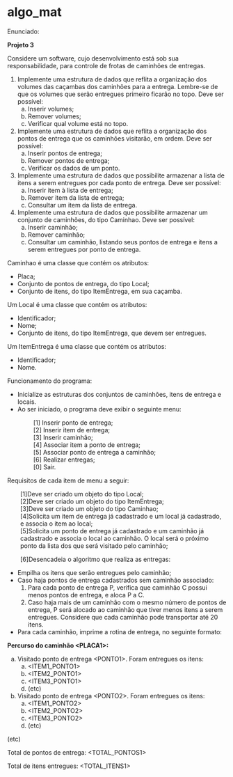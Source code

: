 # algo_mat
Enunciado:
<p><strong>Projeto 3</strong></p>
<p>Considere um software, cujo desenvolvimento está sob sua responsabilidade, para controle de frotas de caminhões de entregas.</p>
<ol>
<li>Implemente uma estrutura de dados que reflita a organização dos volumes das caçambas dos caminhões para a entrega. Lembre-se de que os volumes que serão entregues primeiro ficarão no topo. Deve ser possível:<ol style="list-style-type: lower-alpha;">
<li>Inserir volumes;</li>
<li>Remover volumes;</li>
<li>Verificar qual volume está no topo.</li>
</ol></li>
<li>Implemente uma estrutura de dados que reflita a organização dos pontos de entrega que os caminhões visitarão, em ordem. Deve ser possível:<ol style="list-style-type: lower-alpha;">
<li>Inserir pontos de entrega;</li>
<li>Remover pontos de entrega;</li>
<li>Verificar os dados de um ponto.</li>
</ol></li>
<li>Implemente uma estrutura de dados que possibilite armazenar a lista de itens a serem entregues por cada ponto de entrega. Deve ser possível:<ol style="list-style-type: lower-alpha;">
<li>Inserir item à lista de entrega;</li>
<li>Remover item da lista de entrega;</li>
<li>Consultar um item da lista de entrega.</li>
</ol></li>
<li>Implemente uma estrutura de dados que possibilite armazenar um conjunto de caminhões, do tipo Caminhao. Deve ser possível:<ol style="list-style-type: lower-alpha;">
<li>Inserir caminhão;</li>
<li>Remover caminhão;</li>
<li>Consultar um caminhão, listando seus pontos de entrega e itens a serem entregues por ponto de entrega.</li>
</ol></li>
</ol>
<p>Caminhao é uma classe que contém os atributos:</p>
<ul>
<li>Placa;</li>
<li>Conjunto de pontos de entrega, do tipo Local;</li>
<li>Conjunto de itens, do tipo ItemEntrega, em sua caçamba.</li>
</ul>
<p>Um Local é uma classe que contém os atributos:</p>
<ul>
<li>Identificador;</li>
<li>Nome;</li>
<li>Conjunto de itens, do tipo ItemEntrega, que devem ser entregues.</li>
</ul>
<p>Um ItemEntrega é uma classe que contém os atributos:</p>
<ul>
<li>Identificador;</li>
<li>Nome.</li>
</ul>
<p>Funcionamento do programa:</p>
<ul>
<li>Inicialize as estruturas dos conjuntos de caminhões, itens de entrega e locais.</li>
<li>Ao ser iniciado, o programa deve exibir o seguinte menu:</li>
</ul>
<p style="margin-left: 60px;">[1] Inserir ponto de entrega;<br>[2] Inserir item de entrega;<br>[3] Inserir caminhão;<br>[4] Associar item a ponto de entrega;<br>[5] Associar ponto de entrega a caminhão;<br>[6] Realizar entregas;<br>[0] Sair.</p>
<p>Requisitos de cada item de menu a seguir:</p>
<p style="padding-left: 30px;">[1]Deve ser criado um objeto do tipo Local;<br>[2]Deve ser criado um objeto do tipo ItemEntrega;<br>[3]Deve ser criado um objeto do tipo Caminhao;<br>[4]Solicita um item de entrega já cadastrado e um local já cadastrado, e associa o item ao local;<br>[5]Solicita um ponto de entrega já cadastrado e um caminhão já cadastrado e associa o local ao caminhão. O local será o próximo ponto da lista dos que será visitado pelo caminhão;</p>
<p style="padding-left: 30px;">[6]Desencadeia o algoritmo que realiza as entregas:</p>
<ul>
<li>Empilha os itens que serão entregues pelo caminhão;</li>
<li>Caso haja pontos de entrega cadastrados sem caminhão associado:<ol>
<li>Para cada ponto de entrega P, verifica que caminhão C possui menos pontos de entrega, e aloca P a C.</li>
<li>Caso haja mais de um caminhão com o mesmo número de pontos de entrega, P será alocado ao caminhão que tiver menos itens a serem entregues. Considere que cada caminhão pode transportar até 20 itens.</li>
</ol></li>
<li>Para cada caminhão, imprime a rotina de entrega, no seguinte formato:</li>
</ul>
<p><strong>Percurso do caminhão &lt;PLACA1&gt;:</strong></p>
<ol style="list-style-type: lower-alpha;">
<li>Visitado ponto de entrega &lt;PONTO1&gt;. Foram entregues os itens:<br><ol style="list-style-type: lower-alpha;">
<li>&lt;ITEM1_PONTO1&gt;</li>
<li>&lt;ITEM2_PONTO1&gt;</li>
<li>&lt;ITEM3_PONTO1&gt;</li>
<li>(etc)</li>
</ol></li>
<li>Visitado ponto de entrega &lt;PONTO2&gt;. Foram entregues os itens:<br><ol style="list-style-type: lower-alpha;">
<li>&lt;ITEM1_PONTO2&gt;</li>
<li>&lt;ITEM2_PONTO2&gt;</li>
<li>&lt;ITEM3_PONTO2&gt;</li>
<li>(etc)</li>
</ol></li>
</ol>
<p>(etc)&nbsp; &nbsp; &nbsp; &nbsp;</p>
<p>Total de pontos de entrega: &lt;TOTAL_PONTOS1&gt;</p>
<p>Total de itens entregues: &lt;TOTAL_ITENS1&gt;</p>
<p></p>
